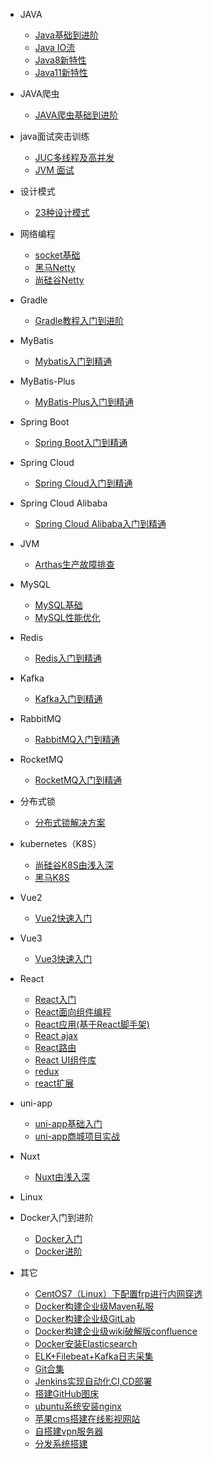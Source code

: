 - JAVA
  - [Java基础到进阶](java/java.md)
  - [Java IO流](java/io.md)
  - [Java8新特性](java/java8.md)
  - [Java11新特性](java/java11.md)
- JAVA爬虫
  - [JAVA爬虫基础到进阶](java/java爬虫.md)
- java面试突击训练
  - [JUC多线程及高并发](java面试突击训练/concurrent.md)
  - [JVM 面试](java面试突击训练/jvm.md)
- 设计模式
  - [23种设计模式](设计模式/index.md)
- 网络编程
  - [socket基础](网络编程/socket.md)
  - [黑马Netty](网络编程/netty.md)
  - [尚硅谷Netty](网络编程/尚硅谷Netty.md)
- Gradle
  - [Gradle教程入门到进阶](java/gradle.md)

- MyBatis
  - [Mybatis入门到精通](持久化框架/mybatis.md) 
- MyBatis-Plus
  - [MyBatis-Plus入门到精通](持久化框架/mybatis-plus.md)  
- Spring Boot
  - [Spring Boot入门到精通](java/SpringBoot.md)
- Spring Cloud
  - [Spring Cloud入门到精通](java/SpringCloud.md)
- Spring Cloud Alibaba
  - [Spring Cloud Alibaba入门到精通](java/SpringCloudAlibaba.md)
- JVM
  - [Arthas生产故障排查](jvm/arthas.md)
- MySQL
  - [MySQL基础](mysql/mysql.md)
  - [MySQL性能优化](mysql/mysql性能优化.md)
- Redis
  - [Redis入门到精通](redis/index.md)
- Kafka
  - [Kafka入门到精通](kafka/kafka.md)
- RabbitMQ
  - [RabbitMQ入门到精通](rabbitmq/rabbitmq.md)
- RocketMQ
  - [RocketMQ入门到精通](rocketmq/index.md)
- 分布式锁 
  - [分布式锁解决方案](分布式锁/index.md)
- kubernetes（K8S）
  - [尚硅谷K8S由浅入深](k8s/k8s.md)
  - [黑马K8S](k8s/heima_k8s.md)
- Vue2
  - [Vue2快速入门](vue/vue.md)
- Vue3
  - [Vue3快速入门](vue/vue3.md)
- React
  - [React入门](react/React入门.md)
  - [React面向组件编程](react/React面向组件编程.md)
  - [React应用(基于React脚手架)](react/React应用(基于React脚手架).md)
  - [React ajax](react/React_ajax.md)
  - [React路由](react/React路由.md)
  - [React UI组件库](react/React_UI组件库.md)
  - [redux](react/redux.md)
  - [react扩展](react/react扩展.md)
- uni-app
  - [uni-app基础入门](uniapp/uniapp基础知识.md)
  - [uni-app商城项目实战](uniapp/商城.md)
- Nuxt
  - [Nuxt由浅入深](nuxt/nuxt.md)
- Linux
- Docker入门到进阶
  - [Docker入门](docker/docker.md)
  - [Docker进阶](docker/advanced.md)
- 其它
  - [CentOS7（Linux）下配置frp进行内网穿透](其它/CentOS7下配置frp进行内网穿透.md) 
  - [Docker构建企业级Maven私服](其它/Docker构建企业级Maven私服.md) 
  - [Docker构建企业级GitLab](其它/Docker构建企业级GitLab.md) 
  - [Docker构建企业级wiki破解版confluence](其它/Docker构建企业级wiki破解版confluence.md) 
  - [Docker安装Elasticsearch](其它/Docker安装Elasticsearch.md) 
  - [ELK+Filebeat+Kafka日志采集](其它/ELK+Filebeat+Kafka日志采集.md) 
  - [Git合集](其它/git.md) 
  - [Jenkins实现自动化CI,CD部署](其它/Jenkins.md) 
  - [搭建GitHub图床](其它/图床.md) 
  - [ubuntu系统安装nginx](其它/ubuntu安装nginx.md) 
  - [苹果cms搭建在线影视网站](其它/苹果cms搭建在线影视网站.md) 
  - [自搭建vpn服务器](其它/自搭建vpn服务器.md) 
  - [分发系统搭建](其它/分发系统搭建.md) 

